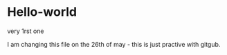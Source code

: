 # Hello-world
very 1rst one

I am changing this file on the 26th of may - this is just practive with gitgub.
